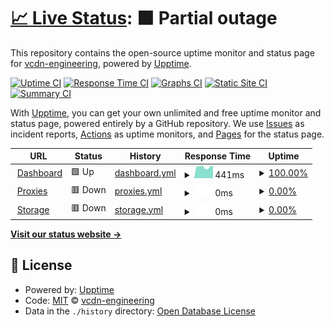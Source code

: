 # [📈 Live Status](https://status.vcdn.it): <!--live status--> **🟧 Partial outage**

This repository contains the open-source uptime monitor and status page for [vcdn-engineering](https://status.vcdn.it), powered by [Upptime](https://github.com/upptime/upptime).

[![Uptime CI](https://github.com/koj-co/upptime/workflows/Uptime%20CI/badge.svg)](https://github.com/koj-co/upptime/actions?query=workflow%3A%22Uptime+CI%22)
[![Response Time CI](https://github.com/koj-co/upptime/workflows/Response%20Time%20CI/badge.svg)](https://github.com/koj-co/upptime/actions?query=workflow%3A%22Response+Time+CI%22)
[![Graphs CI](https://github.com/koj-co/upptime/workflows/Graphs%20CI/badge.svg)](https://github.com/koj-co/upptime/actions?query=workflow%3A%22Graphs+CI%22)
[![Static Site CI](https://github.com/koj-co/upptime/workflows/Static%20Site%20CI/badge.svg)](https://github.com/koj-co/upptime/actions?query=workflow%3A%22Static+Site+CI%22)
[![Summary CI](https://github.com/koj-co/upptime/workflows/Summary%20CI/badge.svg)](https://github.com/koj-co/upptime/actions?query=workflow%3A%22Summary+CI%22)

With [Upptime](https://upptime.js.org), you can get your own unlimited and free uptime monitor and status page, powered entirely by a GitHub repository. We use [Issues](https://github.com/vcdn-engineering/status/issues) as incident reports, [Actions](https://github.com/vcdn-engineering/status/actions) as uptime monitors, and [Pages](https://status.vcdn.it) for the status page.

<!--start: status pages-->
<!-- This summary is generated by Upptime (https://github.com/upptime/upptime) -->
<!-- Do not edit this manually, your changes will be overwritten -->
<!-- prettier-ignore -->
| URL | Status | History | Response Time | Uptime |
| --- | ------ | ------- | ------------- | ------ |
| <img alt="" src="https://favicons.githubusercontent.com/vcdn.it" height="13"> [Dashboard](https://vcdn.it) | 🟩 Up | [dashboard.yml](https://github.com/vcdn-engineering/status/commits/HEAD/history/dashboard.yml) | <details><summary><img alt="Response time graph" src="./graphs/dashboard/response-time-week.png" height="20"> 441ms</summary><br><a href="https://status.vcdn.it/history/dashboard"><img alt="Response time 689" src="https://img.shields.io/endpoint?url=https%3A%2F%2Fraw.githubusercontent.com%2Fvcdn-engineering%2Fstatus%2FHEAD%2Fapi%2Fdashboard%2Fresponse-time.json"></a><br><a href="https://status.vcdn.it/history/dashboard"><img alt="24-hour response time 488" src="https://img.shields.io/endpoint?url=https%3A%2F%2Fraw.githubusercontent.com%2Fvcdn-engineering%2Fstatus%2FHEAD%2Fapi%2Fdashboard%2Fresponse-time-day.json"></a><br><a href="https://status.vcdn.it/history/dashboard"><img alt="7-day response time 441" src="https://img.shields.io/endpoint?url=https%3A%2F%2Fraw.githubusercontent.com%2Fvcdn-engineering%2Fstatus%2FHEAD%2Fapi%2Fdashboard%2Fresponse-time-week.json"></a><br><a href="https://status.vcdn.it/history/dashboard"><img alt="30-day response time 474" src="https://img.shields.io/endpoint?url=https%3A%2F%2Fraw.githubusercontent.com%2Fvcdn-engineering%2Fstatus%2FHEAD%2Fapi%2Fdashboard%2Fresponse-time-month.json"></a><br><a href="https://status.vcdn.it/history/dashboard"><img alt="1-year response time 689" src="https://img.shields.io/endpoint?url=https%3A%2F%2Fraw.githubusercontent.com%2Fvcdn-engineering%2Fstatus%2FHEAD%2Fapi%2Fdashboard%2Fresponse-time-year.json"></a></details> | <details><summary><a href="https://status.vcdn.it/history/dashboard">100.00%</a></summary><a href="https://status.vcdn.it/history/dashboard"><img alt="All-time uptime 97.82%" src="https://img.shields.io/endpoint?url=https%3A%2F%2Fraw.githubusercontent.com%2Fvcdn-engineering%2Fstatus%2FHEAD%2Fapi%2Fdashboard%2Fuptime.json"></a><br><a href="https://status.vcdn.it/history/dashboard"><img alt="24-hour uptime 100.00%" src="https://img.shields.io/endpoint?url=https%3A%2F%2Fraw.githubusercontent.com%2Fvcdn-engineering%2Fstatus%2FHEAD%2Fapi%2Fdashboard%2Fuptime-day.json"></a><br><a href="https://status.vcdn.it/history/dashboard"><img alt="7-day uptime 100.00%" src="https://img.shields.io/endpoint?url=https%3A%2F%2Fraw.githubusercontent.com%2Fvcdn-engineering%2Fstatus%2FHEAD%2Fapi%2Fdashboard%2Fuptime-week.json"></a><br><a href="https://status.vcdn.it/history/dashboard"><img alt="30-day uptime 97.19%" src="https://img.shields.io/endpoint?url=https%3A%2F%2Fraw.githubusercontent.com%2Fvcdn-engineering%2Fstatus%2FHEAD%2Fapi%2Fdashboard%2Fuptime-month.json"></a><br><a href="https://status.vcdn.it/history/dashboard"><img alt="1-year uptime 97.82%" src="https://img.shields.io/endpoint?url=https%3A%2F%2Fraw.githubusercontent.com%2Fvcdn-engineering%2Fstatus%2FHEAD%2Fapi%2Fdashboard%2Fuptime-year.json"></a></details>
| <img alt="" src="https://favicons.githubusercontent.com/example.vcdn.it" height="13"> [Proxies](https://example.vcdn.it) | 🟥 Down | [proxies.yml](https://github.com/vcdn-engineering/status/commits/HEAD/history/proxies.yml) | <details><summary><img alt="Response time graph" src="./graphs/proxies/response-time-week.png" height="20"> 0ms</summary><br><a href="https://status.vcdn.it/history/proxies"><img alt="Response time 700" src="https://img.shields.io/endpoint?url=https%3A%2F%2Fraw.githubusercontent.com%2Fvcdn-engineering%2Fstatus%2FHEAD%2Fapi%2Fproxies%2Fresponse-time.json"></a><br><a href="https://status.vcdn.it/history/proxies"><img alt="24-hour response time 0" src="https://img.shields.io/endpoint?url=https%3A%2F%2Fraw.githubusercontent.com%2Fvcdn-engineering%2Fstatus%2FHEAD%2Fapi%2Fproxies%2Fresponse-time-day.json"></a><br><a href="https://status.vcdn.it/history/proxies"><img alt="7-day response time 0" src="https://img.shields.io/endpoint?url=https%3A%2F%2Fraw.githubusercontent.com%2Fvcdn-engineering%2Fstatus%2FHEAD%2Fapi%2Fproxies%2Fresponse-time-week.json"></a><br><a href="https://status.vcdn.it/history/proxies"><img alt="30-day response time 0" src="https://img.shields.io/endpoint?url=https%3A%2F%2Fraw.githubusercontent.com%2Fvcdn-engineering%2Fstatus%2FHEAD%2Fapi%2Fproxies%2Fresponse-time-month.json"></a><br><a href="https://status.vcdn.it/history/proxies"><img alt="1-year response time 700" src="https://img.shields.io/endpoint?url=https%3A%2F%2Fraw.githubusercontent.com%2Fvcdn-engineering%2Fstatus%2FHEAD%2Fapi%2Fproxies%2Fresponse-time-year.json"></a></details> | <details><summary><a href="https://status.vcdn.it/history/proxies">0.00%</a></summary><a href="https://status.vcdn.it/history/proxies"><img alt="All-time uptime 26.14%" src="https://img.shields.io/endpoint?url=https%3A%2F%2Fraw.githubusercontent.com%2Fvcdn-engineering%2Fstatus%2FHEAD%2Fapi%2Fproxies%2Fuptime.json"></a><br><a href="https://status.vcdn.it/history/proxies"><img alt="24-hour uptime 0.00%" src="https://img.shields.io/endpoint?url=https%3A%2F%2Fraw.githubusercontent.com%2Fvcdn-engineering%2Fstatus%2FHEAD%2Fapi%2Fproxies%2Fuptime-day.json"></a><br><a href="https://status.vcdn.it/history/proxies"><img alt="7-day uptime 0.00%" src="https://img.shields.io/endpoint?url=https%3A%2F%2Fraw.githubusercontent.com%2Fvcdn-engineering%2Fstatus%2FHEAD%2Fapi%2Fproxies%2Fuptime-week.json"></a><br><a href="https://status.vcdn.it/history/proxies"><img alt="30-day uptime 7.96%" src="https://img.shields.io/endpoint?url=https%3A%2F%2Fraw.githubusercontent.com%2Fvcdn-engineering%2Fstatus%2FHEAD%2Fapi%2Fproxies%2Fuptime-month.json"></a><br><a href="https://status.vcdn.it/history/proxies"><img alt="1-year uptime 26.14%" src="https://img.shields.io/endpoint?url=https%3A%2F%2Fraw.githubusercontent.com%2Fvcdn-engineering%2Fstatus%2FHEAD%2Fapi%2Fproxies%2Fuptime-year.json"></a></details>
| <img alt="" src="https://favicons.githubusercontent.com/bucket-test.vcdn.it" height="13"> [Storage](https://bucket-test.vcdn.it/bucket_ready.html) | 🟥 Down | [storage.yml](https://github.com/vcdn-engineering/status/commits/HEAD/history/storage.yml) | <details><summary><img alt="Response time graph" src="./graphs/storage/response-time-week.png" height="20"> 0ms</summary><br><a href="https://status.vcdn.it/history/storage"><img alt="Response time 603" src="https://img.shields.io/endpoint?url=https%3A%2F%2Fraw.githubusercontent.com%2Fvcdn-engineering%2Fstatus%2FHEAD%2Fapi%2Fstorage%2Fresponse-time.json"></a><br><a href="https://status.vcdn.it/history/storage"><img alt="24-hour response time 0" src="https://img.shields.io/endpoint?url=https%3A%2F%2Fraw.githubusercontent.com%2Fvcdn-engineering%2Fstatus%2FHEAD%2Fapi%2Fstorage%2Fresponse-time-day.json"></a><br><a href="https://status.vcdn.it/history/storage"><img alt="7-day response time 0" src="https://img.shields.io/endpoint?url=https%3A%2F%2Fraw.githubusercontent.com%2Fvcdn-engineering%2Fstatus%2FHEAD%2Fapi%2Fstorage%2Fresponse-time-week.json"></a><br><a href="https://status.vcdn.it/history/storage"><img alt="30-day response time 0" src="https://img.shields.io/endpoint?url=https%3A%2F%2Fraw.githubusercontent.com%2Fvcdn-engineering%2Fstatus%2FHEAD%2Fapi%2Fstorage%2Fresponse-time-month.json"></a><br><a href="https://status.vcdn.it/history/storage"><img alt="1-year response time 603" src="https://img.shields.io/endpoint?url=https%3A%2F%2Fraw.githubusercontent.com%2Fvcdn-engineering%2Fstatus%2FHEAD%2Fapi%2Fstorage%2Fresponse-time-year.json"></a></details> | <details><summary><a href="https://status.vcdn.it/history/storage">0.00%</a></summary><a href="https://status.vcdn.it/history/storage"><img alt="All-time uptime 26.14%" src="https://img.shields.io/endpoint?url=https%3A%2F%2Fraw.githubusercontent.com%2Fvcdn-engineering%2Fstatus%2FHEAD%2Fapi%2Fstorage%2Fuptime.json"></a><br><a href="https://status.vcdn.it/history/storage"><img alt="24-hour uptime 0.00%" src="https://img.shields.io/endpoint?url=https%3A%2F%2Fraw.githubusercontent.com%2Fvcdn-engineering%2Fstatus%2FHEAD%2Fapi%2Fstorage%2Fuptime-day.json"></a><br><a href="https://status.vcdn.it/history/storage"><img alt="7-day uptime 0.00%" src="https://img.shields.io/endpoint?url=https%3A%2F%2Fraw.githubusercontent.com%2Fvcdn-engineering%2Fstatus%2FHEAD%2Fapi%2Fstorage%2Fuptime-week.json"></a><br><a href="https://status.vcdn.it/history/storage"><img alt="30-day uptime 7.96%" src="https://img.shields.io/endpoint?url=https%3A%2F%2Fraw.githubusercontent.com%2Fvcdn-engineering%2Fstatus%2FHEAD%2Fapi%2Fstorage%2Fuptime-month.json"></a><br><a href="https://status.vcdn.it/history/storage"><img alt="1-year uptime 26.14%" src="https://img.shields.io/endpoint?url=https%3A%2F%2Fraw.githubusercontent.com%2Fvcdn-engineering%2Fstatus%2FHEAD%2Fapi%2Fstorage%2Fuptime-year.json"></a></details>

<!--end: status pages-->

[**Visit our status website →**](https://status.vcdn.it)

## 📄 License

- Powered by: [Upptime](https://github.com/upptime/upptime)
- Code: [MIT](./LICENSE) © [vcdn-engineering](https://status.vcdn.it)
- Data in the `./history` directory: [Open Database License](https://opendatacommons.org/licenses/odbl/1-0/)
